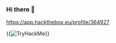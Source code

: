 ### Hi there 👋
<script src="[https://tryhackme.com/badge/235625](https://tryhackme.com/badge/235625)"></script>
https://app.hackthebox.eu/profile/364927

{{<img src="https://tryhackme-badges.s3.amazonaws.com/BL4CK5T0RM.png" alt="TryHackMe">}}
<!--
**BlackstormCoder/BlackstormCoder** is a ✨ _special_ ✨ repository because its `README.md` (this file) appears on your GitHub profile.

Here are some ideas to get you started:

- 🔭 I’m currently working on ...
- 🌱 I’m currently learning ...
- 👯 I’m looking to collaborate on ...
- 🤔 I’m looking for help with ...
- 💬 Ask me about ...
- 📫 How to reach me: ...
- 😄 Pronouns: ...
- ⚡ Fun fact: ...
-->
